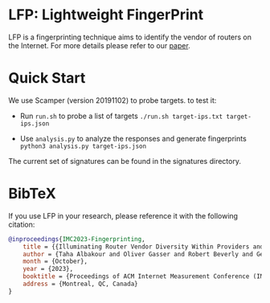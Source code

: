 # LFP: Lightweight FingerPrint

LFP is a fingerprinting technique aims to identify the vendor of routers on the Internet. For more details please refer to our [paper](https://dl.acm.org/doi/10.1145/3618257.3624813).

# Quick Start 

We use Scamper (version 20191102) to probe targets. to test it: 

- Run `run.sh` to probe a list of targets 
`./run.sh target-ips.txt target-ips.json`   

- Use `analysis.py` to analyze the responses and generate fingerprints
`python3 analysis.py target-ips.json`

The current set of signatures can be found in the signatures directory.

# BibTeX

If you use LFP in your research, please reference it with the following citation:

```bibtex
@inproceedings{IMC2023-Fingerprinting,
	title = {{Illuminating Router Vendor Diversity Within Providers and Along Network Paths}},
	author = {Taha Albakour and Oliver Gasser and Robert Beverly and Georgios Smaragdakis},
	month = {October},
	year = {2023},
	booktitle = {Proceedings of ACM Internet Measurement Conference (IMC) 2023},
	address = {Montreal, QC, Canada}
}

```